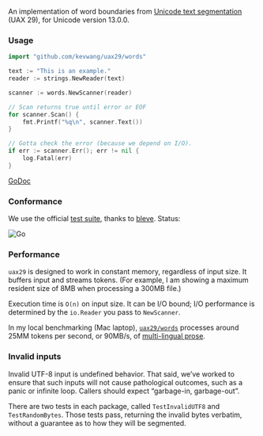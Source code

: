 An implementation of word boundaries from [Unicode text segmentation](https://unicode.org/reports/tr29/#Word_Boundaries) (UAX 29), for Unicode version 13.0.0.

### Usage

```go
import "github.com/kevwang/uax29/words"

text := "This is an example."
reader := strings.NewReader(text)

scanner := words.NewScanner(reader)

// Scan returns true until error or EOF
for scanner.Scan() {
	fmt.Printf("%q\n", scanner.Text())
}

// Gotta check the error (because we depend on I/O).
if err := scanner.Err(); err != nil {
	log.Fatal(err)
}
```

[GoDoc](https://godoc.org/github.com/kevwang/uax29/words)

### Conformance

We use the official [test suite](https://unicode.org/reports/tr41/tr41-26.html#Tests29), thanks to [bleve](https://github.com/blevesearch/segment/blob/master/tables_test.go). Status:

![Go](https://github.com/kevwang/uax29/workflows/Go/badge.svg)

### Performance

`uax29` is designed to work in constant memory, regardless of input size. It buffers input and streams tokens. (For example, I am showing a maximum resident size of 8MB when processing a 300MB file.)

Execution time is `O(n)` on input size. It can be I/O bound; I/O performance is determined by the `io.Reader` you pass to `NewScanner`.

In my local benchmarking (Mac laptop), [`uax29/words`](https://github.com/kevwang/uax29/tree/master/words) processes around 25MM tokens per second, or 90MB/s, of [multi-lingual prose](https://github.com/kevwang/uax29/blob/master/words/testdata/sample.txt).

### Invalid inputs

Invalid UTF-8 input is undefined behavior. That said, we’ve worked to ensure that such inputs will not cause pathological outcomes, such as a panic or infinite loop. Callers should expect “garbage-in, garbage-out”.

There are two tests in each package, called `TestInvalidUTF8` and `TestRandomBytes`. Those tests pass, returning the invalid bytes verbatim, without a guarantee as to how they will be segmented.
